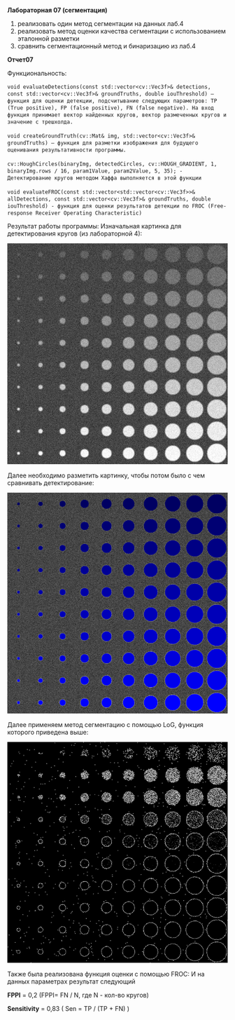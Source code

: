 **Лабораторная 07 (сегментация)**
1. реализовать один метод сегментации на данных лаб.4
2. реализовать метод оценки качества сегментации с использованием эталонной разметки
3. сравнить сегментационный метод и бинаризацию из лаб.4

**Отчет07**

Функциональность:

	void evaluateDetections(const std::vector<cv::Vec3f>& detections, const std::vector<cv::Vec3f>& groundTruths, double iouThreshold) – функция для оценки детекции, подсчитывание следующих параметров: TP (True positive), FP (false positive), FN (false negative). На вход функция принимает вектор найденных кругов, вектор размеченных кругов и значение с трешхолда.
 
	void createGroundTruth(cv::Mat& img, std::vector<cv::Vec3f>& groundTruths) – функция для разметки изображения для будущего оценивания результативности программы.

	cv::HoughCircles(binaryImg, detectedCircles, cv::HOUGH_GRADIENT, 1, binaryImg.rows / 16, param1Value, param2Value, 5, 35); - Детектирование кругов методом Хаффа выполняется в этой функции

 	void evaluateFROC(const std::vector<std::vector<cv::Vec3f>>& allDetections, const std::vector<cv::Vec3f>& groundTruths, double iouThreshold) - функция для оценки результатов детекции по FROC (Free-response Receiver Operating Characteristic)

Результат работы программы: 
	Изначальная картинка для детектирования кругов (из лабораторной 4):

 ![FinalyPic](/prj.lab/lab04/ReallyPic.png)
 
Далее необходимо разметить картинку, чтобы потом было с чем сравнивать детектирование:

![BinTrue](/prj.lab/lab06/BinTrue.png)

Далее применяем метод сегментацию с помощью LoG, функция которого приведена выше:

![BinDet](/prj.lab/lab07/LoG.png)


Также была реализована функция оценки с помощью FROC: И на данных параметрах результат следующий

**FPPI** = 0,2 (FPPI= FN / N, где N - кол-во кругов)

**Sensitivity** = 0,83 ( Sen = TP / (TP + FN) )
